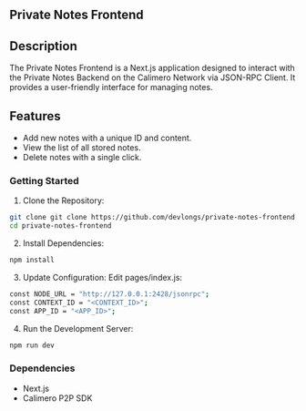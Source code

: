 ## Private Notes Frontend

## Description
The Private Notes Frontend is a Next.js application designed to interact with the Private Notes Backend on the Calimero Network via JSON-RPC Client. It provides a user-friendly interface for managing notes.

## Features
- Add new notes with a unique ID and content.
- View the list of all stored notes.
- Delete notes with a single click.

### Getting Started
1. Clone the Repository:
```bash
git clone git clone https://github.com/devlongs/private-notes-frontend.git
cd private-notes-frontend
```

2. Install Dependencies:
```bash
npm install
```

3. Update Configuration: Edit pages/index.js:
```bash
const NODE_URL = "http://127.0.0.1:2428/jsonrpc";
const CONTEXT_ID = "<CONTEXT_ID>";
const APP_ID = "<APP_ID>";
```

4. Run the Development Server:
```bash
npm run dev
```

### Dependencies
- Next.js
- Calimero P2P SDK
